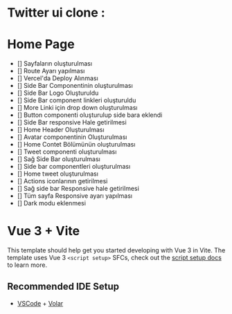 # Twitter ui clone : 

# Home Page

- [] Sayfaların oluşturulması
- [] Route Ayarı yapılması
- [] Vercel'da Deploy Alınması
- [] Side Bar Componentinin oluşturulması 
- [] Side Bar Logo Oluşturuldu
- [] Side Bar component linkleri oluşturuldu
- [] More Linki için drop down oluşturulması
- [] Button componenti oluşturulup side bara eklendi
- [] Side Bar responsive Hale getirilmesi
- [] Home Header Oluşturulması
- [] Avatar componentinin Oluşturulması
- [] Home Contet Bölümünün oluşturulması
- [] Tweet componenti oluşturulması
- [] Sağ Side Bar oluşturulması
- [] Side bar componentleri oluşturulması
- [] Home tweet oluşturulması
- [] Actions iconlarının getirilmesi
- [] Sağ side bar Responsive hale getirilmesi
- [] Tüm sayfa Responsive ayarı yapılması
- [] Dark modu eklenmesi

# Vue 3 + Vite

This template should help get you started developing with Vue 3 in Vite. The template uses Vue 3 `<script setup>` SFCs, check out the [script setup docs](https://v3.vuejs.org/api/sfc-script-setup.html#sfc-script-setup) to learn more.

## Recommended IDE Setup

- [VSCode](https://code.visualstudio.com/) + [Volar](https://marketplace.visualstudio.com/items?itemName=johnsoncodehk.volar)
